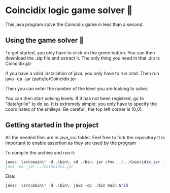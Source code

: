 
# Coincidix logic game solver 📝  
This java program solve the Coincidix game in less than a second.

## Using the game solver 🚀  
To get started, you only have to click on the green button. You can then download the .zip file and extract it. The only thing you need in that .zip is Coincidix.jar

If you have a valid installation of java, you only have to run cmd. Then run
java -ea -jar /path/to/Coincidix.jar

Then you can enter the number of the level you are looking to solve. 

You can then start solving levels. If it has not been registred, go to "data/grille" to do so. It is extremely simple: you only have to specify the coordinates of the smileys. Be carefull, the top left corner is (0,0).

## Getting started in the project
All the needed files are in java_src folder. Feel free to fork the repository
It is important to enable assertion as they are used by the program

To compile the archive and run it:
```java
javac .\src\main\* -d .\bin\; cd ./bin; jar cfmv ../../Coincidix.jar ../MANIFEST.MF main/*.class ../data; cd ..
java -ea -jar ../Coincidix.jar
```

Else:
```java
javac .\src\main\* -d .\bin\; java -cp ./bin main.Grid
```